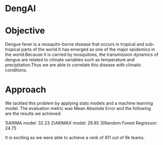 # DengAI
# Objective 
Dengue fever is a mosquito-borne disease that occurs in tropical and sub-tropical parts of the world.It has emerged as one of the major epidemics in the world.Because it is carried by mosquitoes, the transmission dynamics of dengue are related to climate variables such as temperature and precipitation.Thus we are able to correlate this disease with climatic conditions.

# Approach
We tackled this problem by applying stats models and a machine learning model. The evaluation metric was Mean Absolute Error and the following are the results we achieved:

  1)ARIMA model: 32.23
  2)ARIMAX model: 26.85
  3)Random Forest Regressor: 24.75

It is exciting as we were able to achieve a rank of 811 out of 9k teams.
